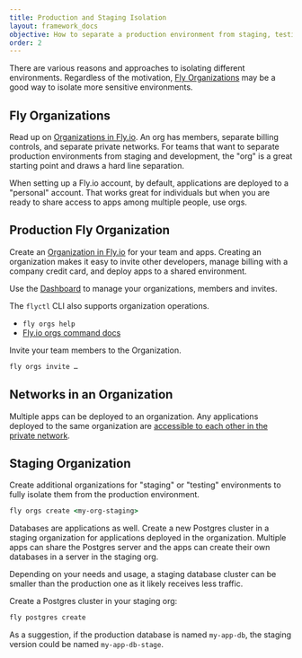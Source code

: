 ```yaml
---
title: Production and Staging Isolation
layout: framework_docs
objective: How to separate a production environment from staging, testing, dev, whatever.
order: 2
---
```


There are various reasons and approaches to isolating different environments. Regardless of the motivation, [Fly Organizations](/docs/flyctl/orgs/) may be a good way to isolate more sensitive environments.

## Fly Organizations

Read up on [Organizations in Fly.io](/docs/flyctl/orgs/). An org has members, separate billing controls, and separate private networks. For teams that want to separate production environments from staging and development, the &quot;org&quot; is a great starting point and draws a hard line separation.

When setting up a Fly.io account, by default, applications are deployed to a &quot;personal&quot; account. That works great for individuals but when you are ready to share access to apps among multiple people, use orgs.

## Production Fly Organization

Create an [Organization in Fly.io](/docs/flyctl/orgs/) for your team and apps. Creating an organization makes it easy to invite other developers, manage billing with a company credit card, and deploy apps to a shared environment.

Use the [Dashboard](https://fly.io/dashboard/) to manage your organizations, members and invites.

The `flyctl` CLI also supports organization operations.

- `fly orgs help`
- [Fly.io orgs command docs](/docs/flyctl/orgs/)

Invite your team members to the Organization.

```cmd
fly orgs invite …
```

## Networks in an Organization

Multiple apps can be deployed to an organization. Any applications deployed to the same organization are [accessible to each other in the private network](/docs/reference/private-networking/).

## Staging Organization

Create additional organizations for &quot;staging&quot; or &quot;testing&quot; environments to fully isolate them from the production environment.

```cmd
fly orgs create <my-org-staging>
```

Databases are applications as well. Create a new Postgres cluster in a staging organization for applications deployed in the organization. Multiple apps can share the Postgres server and the apps can create their own databases in a server in the staging org.

Depending on your needs and usage, a staging database cluster can be smaller than the production one as it likely receives less traffic.

Create a Postgres cluster in your staging org:

```cmd
fly postgres create
```

As a suggestion, if the production database is named `my-app-db`, the staging version could be named `my-app-db-stage`.
